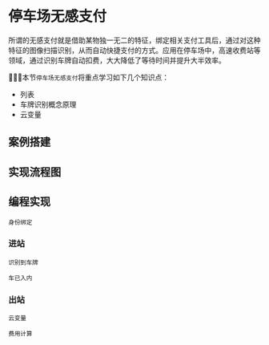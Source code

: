 # 停车场无感支付 

所谓的无感支付就是借助某物独一无二的特征，绑定相关支付工具后，通过对这种特征的图像扫描识别，从而自动快捷支付的方式。应用在停车场中，高速收费站等领域，通过识别车牌自动扣费，大大降低了等待时间并提升大半效率。  

本节`停车场无感支付`将重点学习如下几个知识点： 

- 列表 
- 车牌识别概念原理 
- 云变量


## 案例搭建 

## 实现流程图  

## 编程实现

`身份绑定`

### 进站 

`识别到车牌`  

`车已入内`

### 出站 

`云变量` 

`费用计算`
